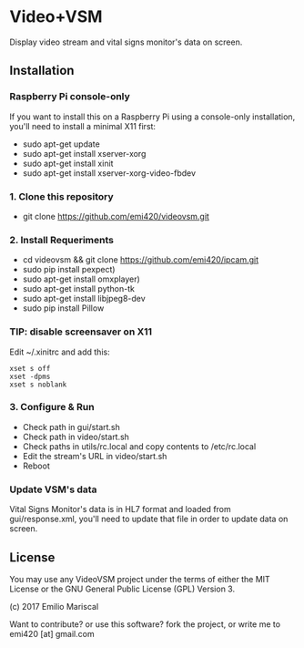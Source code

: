 # Video+VSM

Display video stream and vital signs monitor's data on screen.

## Installation

### Raspberry Pi console-only

If you want to install this on a Raspberry Pi using a console-only installation, you'll need to install a minimal X11 first:

* sudo apt-get update
* sudo apt-get install xserver-xorg
* sudo apt-get install xinit
* sudo apt-get install xserver-xorg-video-fbdev

### 1. Clone this repository

* git clone https://github.com/emi420/videovsm.git

### 2. Install Requeriments

* cd videovsm && git clone https://github.com/emi420/ipcam.git
* sudo pip install pexpect)
* sudo apt-get install omxplayer)
* sudo apt-get install python-tk
* sudo apt-get install libjpeg8-dev
* sudo pip install Pillow

### TIP: disable screensaver on X11

Edit ~/.xinitrc and add this:

```
xset s off
xset -dpms
xset s noblank
```

### 3. Configure & Run

* Check path in gui/start.sh
* Check path in video/start.sh
* Check paths in utils/rc.local and copy contents to /etc/rc.local
* Edit the stream's URL in video/start.sh
* Reboot

### Update VSM's data

Vital Signs Monitor's data is in HL7 format and loaded from gui/response.xml, you'll need to update that file in order to update data on screen.

## License

You may use any VideoVSM project under the terms of either the MIT License or the GNU General Public License (GPL) Version 3.

(c) 2017 Emilio Mariscal

Want to contribute? or use this software? fork the project, or write me to emi420 [at] gmail.com



